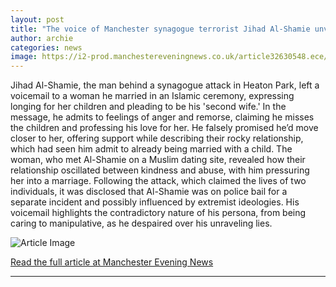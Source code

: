 ```yaml
---
layout: post
title: "The voice of Manchester synagogue terrorist Jihad Al-Shamie unveiled in voicemail to 'second wife'"
author: archie
categories: news
image: https://i2-prod.manchestereveningnews.co.uk/article32630548.ece/ALTERNATES/s1200/0_Jihad-Al-Shamie-new-pictures-and-screenshots-of-messages-he-sent-to-his-second-wife.jpg
---
```

Jihad Al-Shamie, the man behind a synagogue attack in Heaton Park, left a voicemail to a woman he married in an Islamic ceremony, expressing longing for her children and pleading to be his 'second wife.' In the message, he admits to feelings of anger and remorse, claiming he misses the children and professing his love for her. He falsely promised he’d move closer to her, offering support while describing their rocky relationship, which had seen him admit to already being married with a child. The woman, who met Al-Shamie on a Muslim dating site, revealed how their relationship oscillated between kindness and abuse, with him pressuring her into a marriage. Following the attack, which claimed the lives of two individuals, it was disclosed that Al-Shamie was on police bail for a separate incident and possibly influenced by extremist ideologies. His voicemail highlights the contradictory nature of his persona, from being caring to manipulative, as he despaired over his unraveling lies.

![Article Image](https://i2-prod.manchestereveningnews.co.uk/article32630548.ece/ALTERNATES/s1200/0_Jihad-Al-Shamie-new-pictures-and-screenshots-of-messages-he-sent-to-his-second-wife.jpg)

[Read the full article at Manchester Evening News](https://www.manchestereveningnews.co.uk/news/greater-manchester-news/voice-manchester-synagogue-terrorist-32630476)

---
